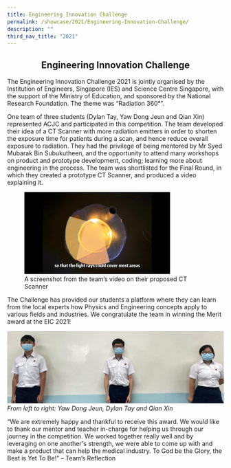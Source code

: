 ```yaml
---
title: Engineering Innovation Challenge
permalink: /showcase/2021/Engineering-Innovation-Challenge/
description: ""
third_nav_title: "2021"
---
```

## <center>Engineering Innovation Challenge</center>

The Engineering Innovation Challenge 2021 is jointly organised by the Institution of Engineers, Singapore (IES) and Science Centre Singapore, with the support of the Ministry of Education, and sponsored by the National Research Foundation. The theme was “Radiation 360°”.  

One team of three students (Dylan Tay, Yaw Dong Jeun and Qian Xin) represented ACJC and participated in this competition. The team developed their idea of a CT Scanner with more radiation emitters in order to shorten the exposure time for patients during a scan, and hence reduce overall exposure to radiation. They had the privilege of being mentored by Mr Syed Mubarak Bin Subukutheen, and the opportunity to attend many workshops on product and prototype development, coding; learning more about engineering in the process. The team was shortlisted for the Final Round, in which they created a prototype CT Scanner, and produced a video explaining it.

<figure>
<img src="/images/EIC%20Video%20Screenshot.jpeg" 
     style="width:80%;">
	<figcaption>A screenshot from the team’s video on their proposed CT Scanner</figcaption>
</figure>

The Challenge has provided our students a platform where they can learn from the local experts how Physics and Engineering concepts apply to various fields and industries. We congratulate the team in winning the Merit award at the EIC 2021!

![](/images/J11%20Team%20Photo%20masked_cropped.jpeg)
_From left to right: Yaw Dong Jeun, Dylan Tay and Qian Xin_

“We are extremely happy and thankful to receive this award. We would like to thank our mentor and teacher in-charge for helping us through our journey in the competition. We worked together really well and by leveraging on one another's strength, we were able to come up with and make a product that can help the medical industry. To God be the Glory, the Best is Yet To Be!” – Team’s Reflection
